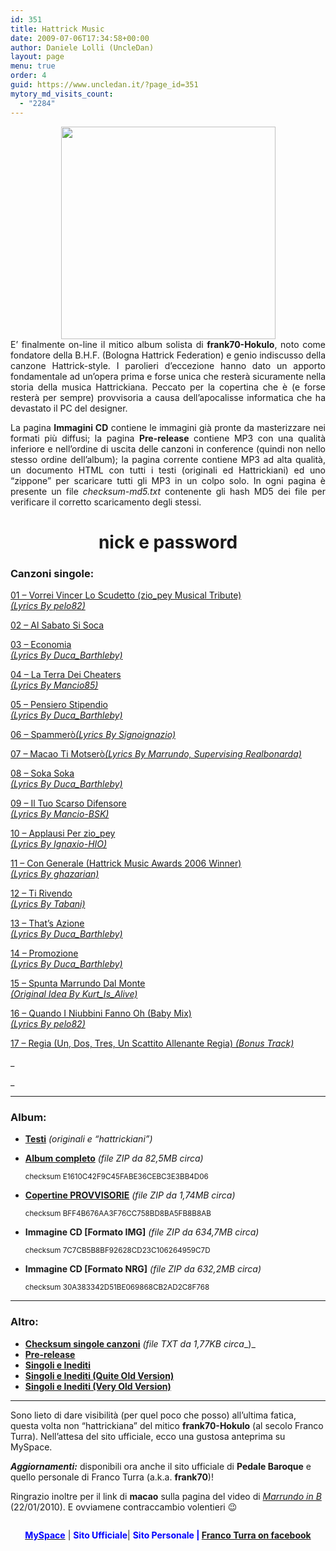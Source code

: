 ```yaml
---
id: 351
title: Hattrick Music
date: 2009-07-06T17:34:58+00:00
author: Daniele Lolli (UncleDan)
layout: page
menu: true
order: 4
guid: https://www.uncledan.it/?page_id=351
mytory_md_visits_count:
  - "2284"
---
```

<div style="text-align: center;">
  <img style="width: 343px; height: 340px;" src="https://www.uncledan.it/files/frank70/folder.gif" alt="" />
</div>

<div style="text-align: justify;">
  E&#8217; finalmente on-line il mitico album solista di <span style="font-weight: bold;">frank70-Hokulo</span>, noto come fondatore della B.H.F. (Bologna Hattrick Federation) e genio indiscusso della canzone Hattrick-style. I parolieri d&#8217;eccezione hanno dato un apporto fondamentale ad un&#8217;opera prima e forse unica che resterà sicuramente nella storia della musica Hattrickiana. Peccato per la copertina che è (e forse resterà per sempre) provvisoria a causa dell&#8217;apocalisse informatica che ha devastato il PC del designer.
</div>

<div style="text-align: justify;">
  <p>
    La pagina <span style="font-weight: bold;">Immagini CD</span> contiene le immagini già pronte da masterizzare nei formati più diffusi; la pagina <span style="font-weight: bold;">Pre-release</span> contiene MP3 con una qualità inferiore e nell&#8217;ordine di uscita delle canzoni in conference (quindi non nello stesso ordine dell&#8217;album); la pagina corrente contiene MP3 ad alta qualità, un documento HTML con tutti i testi (originali ed Hattrickiani) ed uno &#8220;zippone&#8221; per scaricare tutti gli MP3 in un colpo solo. In ogni pagina è presente un file <span style="font-style: italic;">checksum-md5.txt</span> contenente gli hash MD5 dei file per verificare il corretto scaricamento degli stessi.
  </p>
  
  <h1 style="text-align: center;">
    nick e password
  </h1>
  
  <h3>
    Canzoni singole:
  </h3>
</div>

<a href="https://www.uncledan.it/files/frank70/01 - Vorrei Vincer Lo Scudetto (zio_pey Musical Tribute) (Lyrics By pelo82).mp3" target="_blank">01 &#8211; Vorrei Vincer Lo Scudetto (zio_pey Musical Tribute)<br /> <em>(Lyrics By pelo82)</em></a>

<a href="https://www.uncledan.it/files/frank70/02 - Al Sabato Si Soca.mp3" target="_blank">02 &#8211; Al Sabato Si Soca</a>

<a href="https://www.uncledan.it/files/frank70/03 - Economia (Lyrics By Duca_Barthleby).mp3" target="_blank">03 &#8211; Economia<br /> <em>(Lyrics By Duca_Barthleby)</em></a>

<a href="https://www.uncledan.it/files/frank70/04 - La Terra Dei Cheaters (Lyrics By Mancio85).mp3" target="_blank">04 &#8211; La Terra Dei Cheaters<br /> <em>(Lyrics By Mancio85)</em></a>

<a href="https://www.uncledan.it/files/frank70/05 - Pensiero Stipendio (Lyrics By Duca_Barthleby).mp3" target="_blank">05 &#8211; Pensiero Stipendio<br /> <em>(Lyrics By Duca_Barthleby)</em></a>

<a href="https://www.uncledan.it/files/frank70/06%20-%20Spammer%F2%20%28Lyrics%20By%20Signoignazio%29.mp3" target="_blank">06 &#8211; Spammerò<em>(Lyrics By Signoignazio)</em></a>

<a href="https://www.uncledan.it/files/frank70/07%20-%20Macao%20Ti%20Motser%F2%20%28Lyrics%20By%20Marrundo%2C%20Supervising%20Realbonarda%29.mp3" target="_blank">07 &#8211; Macao Ti Motserò<em>(Lyrics By Marrundo, Supervising Realbonarda)</em></a>

<a href="https://www.uncledan.it/files/frank70/08 - Soka Soka (Lyrics By Duca_Barthleby).mp3" target="_blank">08 &#8211; Soka Soka<br /> <em>(Lyrics By Duca_Barthleby)</em></a>

<a href="https://www.uncledan.it/files/frank70/09 - Il Tuo Scarso Difensore (Lyrics By Mancio-BSK).mp3" target="_blank">09 &#8211; Il Tuo Scarso Difensore<br /> <em>(Lyrics By Mancio-BSK)</em></a>

<a href="https://www.uncledan.it/files/frank70/10 - Applausi Per zio_pey (Lyrics By Ignaxio-HIO).mp3" target="_blank">10 &#8211; Applausi Per zio_pey<br /> <em>(Lyrics By Ignaxio-HIO)</em></a>

<a href="https://www.uncledan.it/files/frank70/11 - Con Generale (Hattrick Music Awards 2006 Winner) (Lyrics By ghazarian).mp3" target="_blank">11 &#8211; Con Generale (Hattrick Music Awards 2006 Winner)<br /> <em>(Lyrics By ghazarian)</em></a>

<a href="https://www.uncledan.it/files/frank70/12 - Ti Rivendo (Lyrics By Tabani).mp3" target="_blank">12 &#8211; Ti Rivendo<br /> <em>(Lyrics By Tabani)</em></a>

<a href="https://www.uncledan.it/files/frank70/13 - That's Azione (Lyrics By Duca_Barthleby).mp3" target="_blank">13 &#8211; That&#8217;s Azione<br /> <em>(Lyrics By Duca_Barthleby)</em></a>

<a href="https://www.uncledan.it/files/frank70/14 - Promozione (Lyrics By Duca_Barthleby).mp3" target="_blank">14 &#8211; Promozione<br /> <em>(Lyrics By Duca_Barthleby)</em></a>

<a href="https://www.uncledan.it/files/frank70/15 - Spunta Marrundo Dal Monte (Original Idea By Kurt_Is_Alive).mp3" target="_blank">15 &#8211; Spunta Marrundo Dal Monte<br /> <em>(Original Idea By Kurt_Is_Alive)</em></a>

<a href="https://www.uncledan.it/files/frank70/16 - Quando I Niubbini Fanno Oh (Baby Mix) (Lyrics By pelo82).mp3" target="_blank">16 &#8211; Quando I Niubbini Fanno Oh (Baby Mix)<br /> <em>(Lyrics By pelo82)</em></a>

<a href="https://www.uncledan.it/files/frank70/17%20-%20Regia%20%20(Un,%20Dos,%20Tres,%20Un%20Scattito%20Allenante%20Regia)%20(Bonus%20Track).mp3" target="_blank">17 &#8211; Regia (Un, Dos, Tres, Un Scattito Allenante Regia) <em>(Bonus Track)</em></a>

_
  
_ 

* * *

### Album:

  * [**Testi**](https://www.uncledan.it/frank70-hattrick-music/lyrics/ "Nick-E-Password-Hattrick-Revisited - Lyrics") _(originali e &#8220;hattrickiani&#8221;)_
  * <a title="frank70-Hokulo - 2007 - Nick E Password (Hattrick Revisited).zip" href="https://www.uncledan.it/files/frank70/frank70-Hokulo - 2007 - Nick E Password (Hattrick Revisited).zip" target="_blank"><strong>Album completo</strong></a> _(file ZIP da 82,5MB circa)_
  
    <small>checksum E1610C42F9C45FABE36CEBC3E3BB4D06</small>
  * **<a href="https://www.uncledan.it/files/frank70/Immagini CD/frank70-Hokulo - 2007 - Nick E Password [Cover PROVVISORIE].zip" target="_blank">Copertine PROVVISORIE</a>** _(file ZIP da 1,74MB circa)_
  
    <small>checksum BFF4B676AA3F76CC758BD8BA5FB8B8AB</small>
  * **Immagine CD [Formato IMG]** _(file ZIP da 634,7MB circa)_
  
    <small>checksum 7C7CB5B8BF92628CD23C106264959C7D</small>
  * **Immagine CD [Formato NRG]** _(file ZIP da 632,2MB circa)_
  
    <small>checksum 30A383342D51BE069868CB2AD2C8F768</small>

* * *

### Altro:

  * <a title="checksum-md5.txt" href="https://www.uncledan.it/files/frank70/checksum-md5.txt" target="_blank"><strong>Checksum singole canzoni</strong></a> _(file TXT da 1,77KB circa__)_
  * [**Pre-release**](https://www.uncledan.it/frank70-hattrick-music/pre-release/ "Pre-release")
  * [**Singoli e Inediti**](https://www.uncledan.it/frank70-hattrick-music/singoli-e-inediti/ "Singoli e Inediti")
  * [**Singoli e Inediti (Quite Old Version)**](https://www.uncledan.it/frank70-hattrick-music/singoli-e-inediti-quite-old-version/ "Singoli e Inediti (Quite Old Version)")
  * [**Singoli e Inediti (Very Old Version)**](https://www.uncledan.it/frank70-hattrick-music/singoli-e-inediti-very-old-version/ "Singoli e Inediti (Very Old Version)")

* * *

Sono lieto di dare visibilità (per quel poco che posso) all&#8217;ultima fatica, questa volta non &#8220;hattrickiana&#8221; del mitico **frank70-Hokulo** (al secolo Franco Turra). Nell&#8217;attesa del sito ufficiale, ecco una gustosa anteprima su MySpace.

**_Aggiornamenti:_** disponibili ora anche il sito ufficiale di **Pedale Baroque** e quello personale di Franco Turra (a.k.a. **frank70**)!

Ringrazio inoltre per il link di **macao** sulla pagina del video di _<a title="Marrundo in B - Il video" href="http://www.gamefox.it/hattrick/marrundo-in-b-il-video" target="_blank">Marrundo in B</a>_ (22/01/2010). E ovviamene contraccambio volentieri 😉

<p style="text-align: center;">
  <img class="aligncenter" src="http://a537.ac-images.myspacecdn.com/images01/55/m_55eeff5e88128cbfd0e2d46fac681838.gif" alt="" />
</p>

<p style="text-align: center;">
  <a title="Pedale Baroque - Balumba Tombo Reloaded - MySpace" href="http://www.myspace.com/pedalebaroque" target="_blank"><strong><span style="color: #0000ff;">MySpace</span></strong></a> | <strong><span style="color: #0000ff;">Sito Ufficiale</span></strong>| <strong><span style="color: #0000ff;">Sito Personale | <a title="Franco Turra on Facebook" href="http://www.facebook.com/francoturra" target="_blank">Franco Turra on facebook</a></span></strong>
</p>